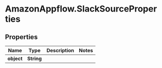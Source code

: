 # AmazonAppflow.SlackSourceProperties

## Properties

Name | Type | Description | Notes
------------ | ------------- | ------------- | -------------
**object** | **String** |  | 


